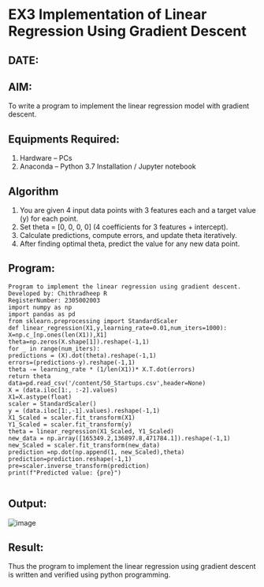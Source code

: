 # EX3 Implementation of Linear Regression Using Gradient Descent
## DATE:

## AIM:
To write a program to implement the linear regression model with gradient descent.

## Equipments Required:
1. Hardware – PCs
2. Anaconda – Python 3.7 Installation / Jupyter notebook

## Algorithm
1. You are given 4 input data points with 3 features each and a target value (y) for each point.
2. Set theta = [0, 0, 0, 0] (4 coefficients for 3 features + intercept).
3. Calculate predictions, compute errors, and update theta iteratively.
4. After finding optimal theta, predict the value for any new data point.

## Program:
```
Program to implement the linear regression using gradient descent.
Developed by: Chithradheep R
RegisterNumber: 2305002003
import numpy as np
import pandas as pd
from sklearn.preprocessing import StandardScaler
def linear_regression(X1,y,learning_rate=0.01,num_iters=1000):
X=np.c_[np.ones(len(X1)),X1]
theta=np.zeros(X.shape[1]).reshape(-1,1)
for _ in range(num_iters):
predictions = (X).dot(theta).reshape(-1,1)
errors=(predictions-y).reshape(-1,1)
theta -= learning_rate * (1/len(X1))* X.T.dot(errors)
return theta
data=pd.read_csv('/content/50_Startups.csv',header=None)
X = (data.iloc[1:, :-2].values)
X1=X.astype(float)
scaler = StandardScaler()
y = (data.iloc[1:,-1].values).reshape(-1,1)
X1_Scaled = scaler.fit_transform(X1)
Y1_Scaled = scaler.fit_transform(y)
theta = linear_regression(X1_Scaled, Y1_Scaled)
new_data = np.array([165349.2,136897.8,471784.1]).reshape(-1,1)
new_Scaled = scaler.fit_transform(new_data)
prediction =np.dot(np.append(1, new_Scaled),theta)
prediction=prediction.reshape(-1,1)
pre=scaler.inverse_transform(prediction)
print(f"Predicted value: {pre}")


```

## Output:
![image](https://github.com/user-attachments/assets/6bba7bdc-74a3-4e6e-8d1e-9cc36fc06f9d)



## Result:
Thus the program to implement the linear regression using gradient descent is written and verified using python programming.
